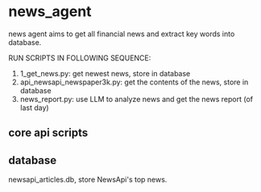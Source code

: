# news_agent

news agent aims to get all financial news and extract key words into database.

RUN SCRIPTS IN FOLLOWING SEQUENCE:

1. 1_get_news.py: get newest news, store in database
2. api_newsapi_newspaper3k.py: get the contents of the news, store in database
3. news_report.py: use LLM to analyze news and get the news report (of last day)

## core api scripts

## database

newsapi_articles.db, store NewsApi's top news.
